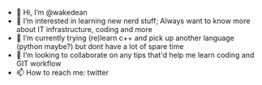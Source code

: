 - 👋 Hi, I’m @wakedean
- 👀 I’m interested in learning new nerd stuff; Always want to know more about IT infrastructure, coding and more
- 🌱 I’m currently trying (re)learn c++ and pick up another language (python maybe?) but dont have a lot of spare time
- 💞️ I’m looking to collaborate on any tips that'd help me learn coding and GIT workflow
- 📫 How to reach me: twitter

<!---
wakedean/wakedean is a ✨ special ✨ repository because its `README.md` (this file) appears on your GitHub profile.
You can click the Preview link to take a look at your changes.
--->
